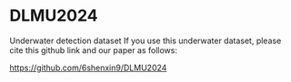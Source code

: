 # DLMU2024
Underwater detection dataset
If you use this underwater dataset, please cite this github link and our paper as follows:

https://github.com/6shenxin9/DLMU2024


